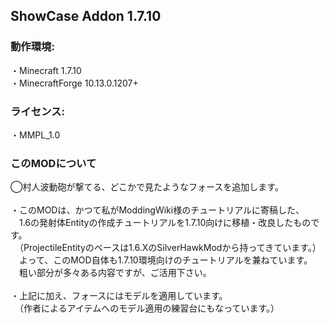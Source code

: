 ## ShowCase Addon 1.7.10

### 動作環境:
・Minecraft 1.7.10
<br>・MinecraftForge 10.13.0.1207+
 
### ライセンス:
・MMPL_1.0

### このMODについて
◯村人波動砲が撃てる、どこかで見たようなフォースを追加します。
<br>
<br>・このMODは、かつて私がModdingWiki様のチュートリアルに寄稿した、
<br>　1.6の発射体Entityの作成チュートリアルを1.7.10向けに移植・改良したものです。
<br>　（ProjectileEntityのベースは1.6.XのSilverHawkModから持ってきています。）
<br>　よって、このMOD自体も1.7.10環境向けのチュートリアルを兼ねています。
<br>　粗い部分が多々ある内容ですが、ご活用下さい。
<br>
<br>・上記に加え、フォースにはモデルを適用しています。
<br>　（作者によるアイテムへのモデル適用の練習台にもなっています。）
<br>

